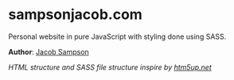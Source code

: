 # sampsonjacob.com

Personal website in pure JavaScript with styling done using SASS.

**Author**: [Jacob Sampson](https://linkedin.com/in/jacob-i-sampson)

*HTML structure and SASS file structure inspire by [htm5up.net](https://html5up.net)*